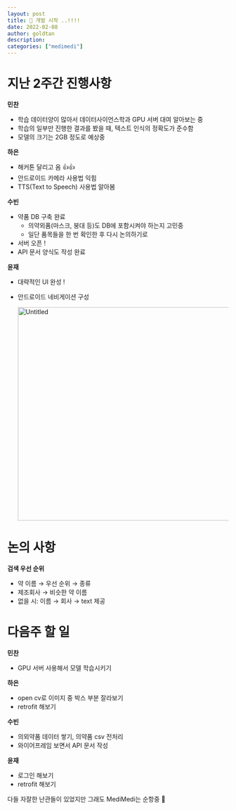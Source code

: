 ```yaml
---
layout: post
title: 🎉 개발 시작 ..!!!!
date: 2022-02-08
author: goldtan
description:
categories: ["medimedi"]
---
```


# 지난 2주간 진행사항

**민찬**

- 학습 데이터양이 많아서 데이터사이언스학과 GPU 서버 대여 알아보는 중
- 학습의 일부만 진행한 결과를 봤을 때, 텍스트 인식의 정확도가 준수함
- 모델의 크기는 2GB 정도로 예상중

**하은**

- 해커톤 달리고 옴 👍👍
- 안드로이드 카메라 사용법 익힘
- TTS(Text to Speech) 사용법 알아봄

**수빈**

- 약품 DB 구축 완료
  - 의약외품(마스크, 붕대 등)도 DB에 포함시켜야 하는지 고민중
  - 일단 품목들을 한 번 확인한 후 다시 논의하기로
- 서버 오픈 !
- API 문서 양식도 작성 완료

**윤재**

- 대략적인 UI 완성 !
- 안드로이드 네비게이션 구성

    <img width="485" alt="Untitled" src="https://user-images.githubusercontent.com/83542989/153761855-3befb40c-8de9-4da0-ab95-ca534042746f.png">

# 논의 사항

**검색 우선 순위**

- 약 이름 → 우선 순위 → 종류
- 제조회사 → 비슷한 약 이름
- 없을 시: 이름 → 회사 → text 제공

# 다음주 할 일

**민찬**

- GPU 서버 사용해서 모델 학습시키기

**하은**

- open cv로 이미지 중 박스 부분 잘라보기
- retrofit 해보기

**수빈**

- 의외약품 데이터 쌓기, 의약품 csv 전처리
- 와이어프레임 보면서 API 문서 작성

**윤재**

- 로그인 해보기
- retrofit 해보기

다들 자잘한 난관들이 있었지만 그래도 MediMedi는 순항중 🚢
